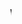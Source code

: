 
<html>
  <head>
    <style>
      body {
        background-color: Saffron;
        color: hello; 
      }
      ::-moz-selection {
        background-color:  Saffron;
      }
      ::-selection {
        background-color:  Saffron;
      }
    </style>
  </head>
  <body>
    <b><marquee>Waheguru ji ka khalsa waheguru ji ki phate AKJ akhand kirtan jatha smagem Please subscribe to Kartar Singh Derby and SGSSDERBY Live Waheguru ji ka khalsa waheguru ji ki phate</marquee></b>
  </body>
</html>






